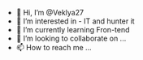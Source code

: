 - 👋 Hi, I’m @Veklya27
- 👀 I’m interested in  - IT  and hunter it  
- 🌱 I’m currently learning  Fron-tend
- 💞️ I’m looking to collaborate on ...
- 📫 How to reach me ...

<!---
Veklya27/Veklya27 is a ✨ special ✨ repository because its `README.md` (this file) appears on your GitHub profile.
You can click the Preview link to take a look at your changes.
--->
